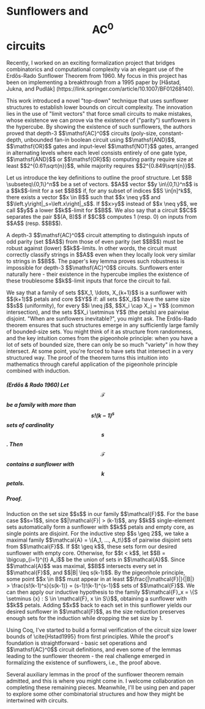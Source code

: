 # Sunflowers and $$\mathsf{AC}^0$$ circuits

<p> Recently, I worked on an exciting formalization project that bridges combinatorics and computational complexity via an elegant use of the Erdős-Rado Sunflower Theorem from 1960.
My focus in this project has been on implementing a breakthrough from a 1995 paper by [Håstad, Jukna, and Pudlák] (https://link.springer.com/article/10.1007/BF01268140). </p>
 
<p> This work introduced a novel "top-down" technique that uses sunflower structures to establish lower bounds on circuit complexity. The innovation lies in the use of "limit vectors" that force small circuits to make mistakes, whose existence we can prove via the existence of ("parity") sunflowers in the hypercube. By showing the existence of such sunflowers, the authors proved that depth-3 $$\mathsf{AC}^0$$ circuits (poly-size, constant-depth, unbounded fan-in boolean circuit using $$\mathsf{AND}$$, $$\mathsf{OR}$$ gates and input-level $$\mathsf{NOT}$$ gates, arranged in alternating levels where each level consists entirely of one gate type, $$\mathsf{AND}$$ or $$\mathsf{OR}$$) computing parity require size at least $$2^{0.61\sqrt{n}}$$, while majority requires $$2^{0.849\sqrt{n}}$$. </p>

<p> Let us introduce the key definitions to outline the proof structure. Let $$B \subseteq\{0,1\}^n$$ be a set of vectors. $$A$$ vector $$y \in\{0,1\}^n$$ is a $$k$$-limit for a set $$B$$ if, for any subset of indices $$S \in[n]^k$$, there exists a vector $$x \in B$$ such that $$x \neq y$$ and $$\left.y\right|_s=\left.x\right|_s$$. If $$x>y$$ instead of $$x \neq y$$, we call $$y$$ a lower $$k$$-limit for $$B$$.  We also say that a circuit $$C$$ separates the pair $$(A, B)$$ if $$C$$ computes 1 (resp. 0) on inputs from $$A$$ (resp. $$B$$). </p>

<p> A depth-3 $$\mathsf{AC}^0$$ circuit attempting to distinguish inputs of odd parity (set $$A$$) from those of even parity (set $$B$$) must be robust against (lower) $$k$$-limits. In other words, the circuit must correctly classify strings in $$A$$ even when they locally look very similar to strings in $$B$$. The paper's key lemma proves such robustness is impossible for depth-3 $$\mathsf{AC}^0$$ circuits. Sunflowers enter naturally here - their existence in the hypercube implies the existence of these troublesome $$k$$-limit inputs that force the circuit to fail. </p> 

<p> We say that a family of sets $$X_1, \ldots, X_{k+1}$$ is a sunflower with $$(k+1)$$ petals and core $$Y$$ if: all sets $$X_i$$ have the same size $$s$$ (uniformity), for every $$i \neq j$$, $$X_i \cap X_j = Y$$ (common intersection), and the sets $$X_i \setminus Y$$ (the petals) are pairwise disjoint. "When are sunflowers inevitable?", you might ask. The Erdős-Rado theorem ensures that such structures emerge in any sufficiently large family of bounded-size sets. You might think of it as structure from randomness, and the key intuition comes from the pigeonhole principle: when you have a lot of sets of bounded size, there can only be so much "variety" in how they intersect. At some point, you're forced to have sets that intersect in a very structured way. The proof of the theorem turns this intuition into mathematics through careful application of the pigeonhole principle combined with induction. </p>

##### (Erdős \& Rado 1960) Let $$\mathcal{F}$$ be a family with more than $$s!(k-1)^s$$ sets of cardinality $$s$$. Then $$\mathcal{F}$$ contains a sunflower with $$k$$ petals.

##### Proof. 

<p> Induction on the set size $$s$$ in our family $$\mathcal{F}$$. For the base case $$s=1$$, since $$|\mathcal{F}| > (k-1)$$, any $$k$$ single-element sets automatically form a sunflower with $$k$$ petals and empty core, as single points are disjoint. For the inductive step $$s \geq 2$$, we take a maximal family $$\mathcal{A} = \{A_1, ..., A_t\}$$ of pairwise disjoint sets from $$\mathcal{F}$$. If $$t \geq k$$, these sets form our desired sunflower with empty core. Otherwise, for $$t < k$$, let $$B = \bigcup_{i=1}^{t} A_i$$ be the union of sets in $$\mathcal{A}$$. Since $$\mathcal{A}$$ was maximal, $$B$$ intersects every set in $$\mathcal{F}$$, and $$|B| \leq s(k-1)$$. By the pigeonhole principle, some point $$x \in B$$ must appear in at least $$\frac{|\mathcal{F}|}{|B|} > \frac{s!(k-1)^s}{s(k-1)} = (s-1)!(k-1)^{s-1}$$ sets of $$\mathcal{F}$$. We can then apply our inductive hypothesis to the family $$\mathcal{F}_x = \{S \setminus {x} : S \in \mathcal{F}, x \in S\}$$, obtaining a sunflower with $$k$$ petals. Adding $$x$$ back to each set in this sunflower yields our desired sunflower in $$\mathcal{F}$$, as the size reduction preserves enough sets for the induction while dropping the set size by 1. </p>

<p> Using Coq, I've started to build a formal verification of the circuit size lower bounds of \cite{Hstad1995} from first principles. While the proof's foundation is straightforward - basic set operations and $$\mathsf{AC}^0$$ circuit definitions, and even some of the lemmas leading to the sunflower theorem - the real challenge emerged in formalizing the existence of sunflowers, i.e., the proof above. 

<p> Several auxiliary lemmas in the proof of the sunflower theorem remain admitted, and this is where you might come in. I welcome collaboration on completing these remaining pieces. Meanwhile, I'll be using pen and paper to explore some other combinatorial structures and how they might be intertwined with circuits. </p>


